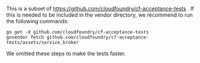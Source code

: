 This is a subset of https://github.com/cloudfoundry/cf-acceptance-tests . If this is needed to be included in the vendor directory, we recommend to run the following commands:

```
go get -d github.com/cloudfoundry/cf-acceptance-tests
govendor fetch github.com/cloudfoundry/cf-acceptance-tests/assets/service_broker
```

We omitted these steps to make the tests faster.
